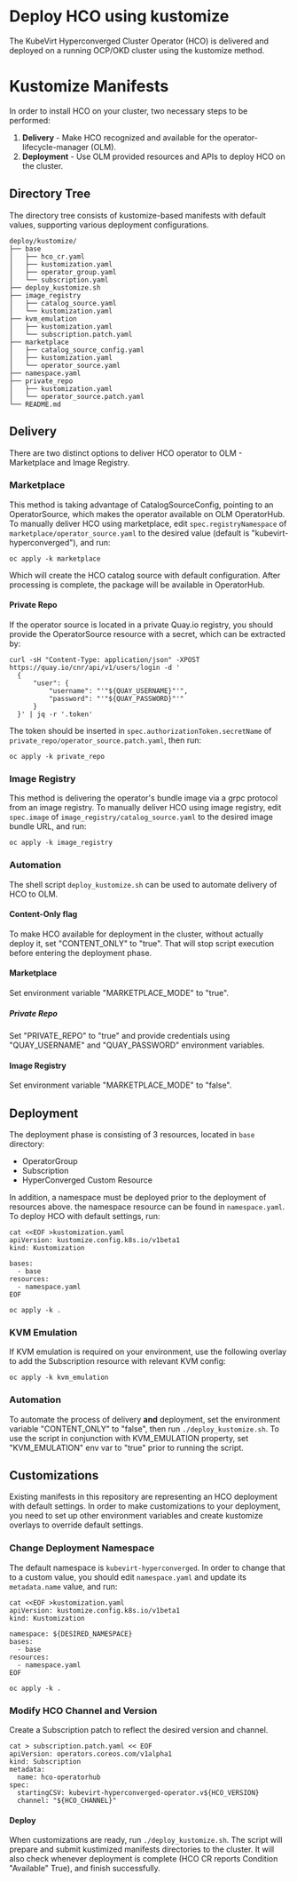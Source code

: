 # Deploy HCO using kustomize
The KubeVirt Hyperconverged Cluster Operator (HCO) is delivered and deployed on a running OCP/OKD cluster using the kustomize method. 

# Kustomize Manifests
In order to install HCO on your cluster, two necessary steps to be performed:
1. **Delivery** - Make HCO recognized and available for the operator-lifecycle-manager (OLM).
2. **Deployment** - Use OLM provided resources and APIs to deploy HCO on the cluster.

## Directory Tree
The directory tree consists of kustomize-based manifests with default values, supporting various deployment configurations.
```
deploy/kustomize/
├── base
│   ├── hco_cr.yaml
│   ├── kustomization.yaml
│   ├── operator_group.yaml
│   └── subscription.yaml
├── deploy_kustomize.sh
├── image_registry
│   ├── catalog_source.yaml
│   └── kustomization.yaml
├── kvm_emulation
│   ├── kustomization.yaml
│   └── subscription.patch.yaml
├── marketplace
│   ├── catalog_source_config.yaml
│   ├── kustomization.yaml
│   └── operator_source.yaml
├── namespace.yaml
├── private_repo
│   ├── kustomization.yaml
│   └── operator_source.patch.yaml
└── README.md
```

## Delivery
There are two distinct options to deliver HCO operator to OLM - Marketplace and Image Registry.

### Marketplace
This method is taking advantage of CatalogSourceConfig, pointing to an OperatorSource, which makes the operator available on OLM OperatorHub.
To manually deliver HCO using marketplace, edit `spec.registryNamespace` of `marketplace/operator_source.yaml` to the desired value (default is "kubevirt-hyperconverged"), and run:
```
oc apply -k marketplace
```
Which will create the HCO catalog source with default configuration. After processing is complete, the package will be available in OperatorHub.

#### Private Repo
If the operator source is located in a private Quay.io registry, you should provide the OperatorSource resource with a secret, which can be extracted by:
```
curl -sH "Content-Type: application/json" -XPOST https://quay.io/cnr/api/v1/users/login -d '
  {
      "user": {
          "username": "'"${QUAY_USERNAME}"'",
          "password": "'"${QUAY_PASSWORD}"'"
      }
  }' | jq -r '.token'
```
The token should be inserted in `spec.authorizationToken.secretName` of `private_repo/operator_source.patch.yaml`, then run:
```
oc apply -k private_repo
```

### Image Registry
This method is delivering the operator's bundle image via a grpc protocol from an image registry.
To manually deliver HCO using image registry, edit `spec.image` of `image_registry/catalog_source.yaml` to the desired image bundle URL, and run:
```
oc apply -k image_registry
```

### Automation
The shell script `deploy_kustomize.sh` can be used to automate delivery of HCO to OLM.

#### Content-Only flag
To make HCO available for deployment in the cluster, without actually deploy it, set "CONTENT_ONLY" to "true". That will stop script execution before entering the deployment phase.

#### Marketplace
Set environment variable "MARKETPLACE_MODE" to "true".

##### Private Repo
Set "PRIVATE_REPO" to "true" and provide credentials using "QUAY_USERNAME" and "QUAY_PASSWORD" environment variables.

#### Image Registry
Set environment variable "MARKETPLACE_MODE" to "false".

## Deployment
The deployment phase is consisting of 3 resources, located in `base` directory:
* OperatorGroup
* Subscription
* HyperConverged Custom Resource

In addition, a namespace must be deployed prior to the deployment of resources above. the namespace resource can be found in `namespace.yaml`.
To deploy HCO with default settings, run:
```
cat <<EOF >kustomization.yaml
apiVersion: kustomize.config.k8s.io/v1beta1
kind: Kustomization

bases:
  - base
resources:
  - namespace.yaml
EOF

oc apply -k .
```

### KVM Emulation
If KVM emulation is required on your environment, use the following overlay to add the Subscription resource with relevant KVM config:
```
oc apply -k kvm_emulation
```

### Automation
To automate the process of delivery **and** deployment, set the environment variable "CONTENT_ONLY" to "false", then run `./deploy_kustomize.sh`.
To use the script in conjunction with KVM_EMULATION property, set "KVM_EMULATION" env var to "true" prior to running the script. 

## Customizations
Existing manifests in this repository are representing an HCO deployment with default settings.
In order to make customizations to your deployment, you need to set up other environment variables and create kustomize overlays to override default settings.

### Change Deployment Namespace
The default namespace is `kubevirt-hyperconverged`.
In order to change that to a custom value, you should edit `namespace.yaml` and update its `metadata.name` value, and run:
```
cat <<EOF >kustomization.yaml
apiVersion: kustomize.config.k8s.io/v1beta1
kind: Kustomization

namespace: ${DESIRED_NAMESPACE}
bases:
  - base
resources:
  - namespace.yaml
EOF

oc apply -k .
```

### Modify HCO Channel and Version
Create a Subscription patch to reflect the desired version and channel.
```
cat > subscription.patch.yaml << EOF
apiVersion: operators.coreos.com/v1alpha1
kind: Subscription
metadata:
  name: hco-operatorhub
spec:
  startingCSV: kubevirt-hyperconverged-operator.v${HCO_VERSION}
  channel: "${HCO_CHANNEL}"
```

#### Deploy
When customizations are ready, run `./deploy_kustomize.sh`.
The script will prepare and submit kustimized manifests directories to the cluster. It will also check whenever deployment is complete (HCO CR reports Condition "Available" True), and finish successfully.